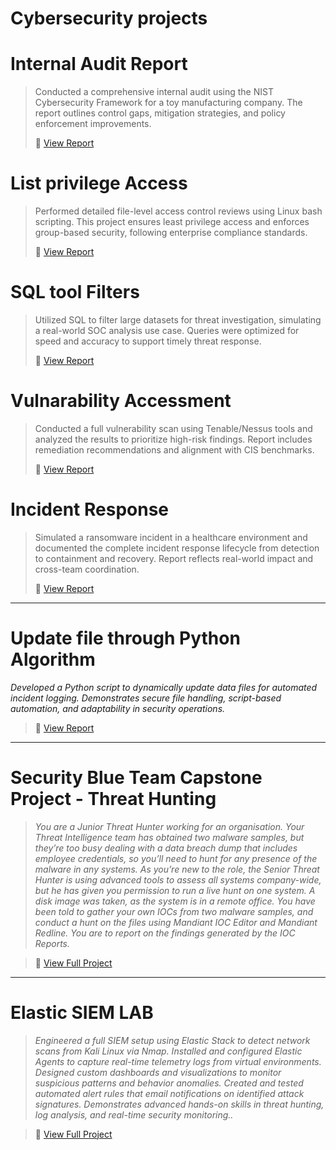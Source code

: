 # Cybersecurity projects

<h1>Internal Audit Report</h1>

>Conducted a comprehensive internal audit using the NIST Cybersecurity Framework for a toy manufacturing company. The report outlines control gaps, mitigation strategies, and policy enforcement improvements.
>  
> 🔗 [View Report](./Controls%20and%20compliance%20checklist.pdf)


<h1>List privilege Access</h1>

>Performed detailed file-level access control reviews using Linux bash scripting. This project ensures least privilege access and enforces group-based security, following enterprise compliance standards.
>
>🔗 [View Report](./File%20permissions%20in%20Linux.pdf)


<h1>SQL tool Filters</h1>

>Utilized SQL to filter large datasets for threat investigation, simulating a real-world SOC analysis use case. Queries were optimized for speed and accuracy to support timely threat response.
>
>🔗 [View Report](./Apply%20filters%20to%20SQL%20queries%20(1).pdf)

<h1>Vulnarability Accessment</h1>

> Conducted a full vulnerability scan using Tenable/Nessus tools and analyzed the results to prioritize high-risk findings. Report includes remediation recommendations and alignment with CIS benchmarks.
>
> 🔗 [View Report](./Vulnerability%20assessment%20report.pdf)

<h1>Incident Response</h1>

> Simulated a ransomware incident in a healthcare environment and documented the complete incident response lifecycle from detection to containment and recovery. Report reflects real-world impact and cross-team coordination.
>
> 🔗 [View Report](./Incident%20handler%27s%20journal%20.pdf)
---

<h1>Update file through Python Algorithm</h1>

*Developed a Python script to dynamically update data files for automated incident logging. Demonstrates secure file handling, script-based automation, and adaptability in security operations.*
>
> 🔗 [View Report](./Update%20a%20file%20through%20a%20Python%20algorithm.pdf)
---

<h1> Security Blue Team Capstone Project - Threat Hunting</h1>

>*You are a Junior Threat Hunter working for an organisation. Your Threat Intelligence team has obtained two malware samples, but they’re too busy dealing with a data breach dump that includes employee credentials, so you’ll need to hunt for any presence of the malware in any systems. As you’re new to the role, the Senior Threat Hunter is using advanced tools to assess all systems company-wide, but he has given you permission to run a live hunt on one system. A disk image was taken, as the system is in a remote office. You have been told to gather your own IOCs from two malware samples, and conduct a hunt on the files using Mandiant IOC Editor and Mandiant Redline. You are to report on the findings generated by the IOC Reports.*

> 🔗 [View Full Project](https://github.com/SunilKumarPeela/MandiantThreat/tree/main)
---
 
<h1> Elastic SIEM LAB</h1>

>*Engineered a full SIEM setup using Elastic Stack to detect network scans from Kali Linux via Nmap. Installed and configured Elastic Agents to capture real-time telemetry logs from virtual environments. Designed custom dashboards and visualizations to monitor suspicious patterns and behavior anomalies. Created and tested automated alert rules that email notifications on identified attack signatures. Demonstrates advanced hands-on skills in threat hunting, log analysis, and real-time security monitoring..*

> 🔗 [View Full Project](https://github.com/SunilKumarPeela/ElasticSIEM/tree/main)






































  
   
























